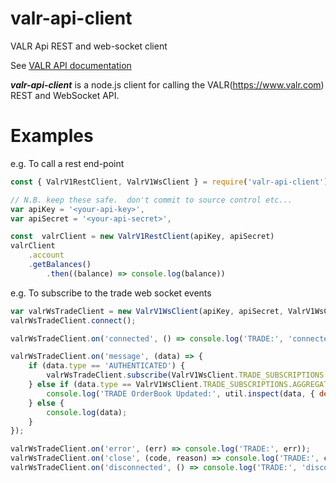 # valr-api-client
VALR Api REST and web-socket client

See [VALR API documentation](https://docs.valr.com) 

***valr-api-client*** is a node.js client for calling the VALR(https://www.valr.com) REST and WebSocket API.

# Examples

e.g.  To call a rest end-point
```js
const { ValrV1RestClient, ValrV1WsClient } = require('valr-api-client')

// N.B. keep these safe.  don't commit to source control etc...
var apiKey = '<your-api-key>',
var apiSecret = '<your-api-secret>',

const  valrClient = new ValrV1RestClient(apiKey, apiSecret)
valrClient
    .account
    .getBalances()
        .then((balance) => console.log(balance))
```

e.g. To subscribe to the trade web socket events
```js
var valrWsTradeClient = new ValrV1WsClient(apiKey, apiSecret, ValrV1WsClient.WSPATHS.TRADE)
valrWsTradeClient.connect();

valrWsTradeClient.on('connected', () => console.log('TRADE:', 'connected'));

valrWsTradeClient.on('message', (data) => {
    if (data.type == 'AUTHENTICATED') {
        valrWsTradeClient.subscribe(ValrV1WsClient.TRADE_SUBSCRIPTIONS.AGGREGATED_ORDERBOOK_UPDATE, 'BTCZAR');
    } else if (data.type == ValrV1WsClient.TRADE_SUBSCRIPTIONS.AGGREGATED_ORDERBOOK_UPDATE) {
        console.log('TRADE OrderBook Updated:', util.inspect(data, { depth: 99, colors: true }));
    } else {
        console.log(data);
    }
});

valrWsTradeClient.on('error', (err) => console.log('TRADE:', err));
valrWsTradeClient.on('close', (code, reason) => console.log('TRADE:', code, reason));
valrWsTradeClient.on('disconnected', () => console.log('TRADE:', 'disconnected'));

```